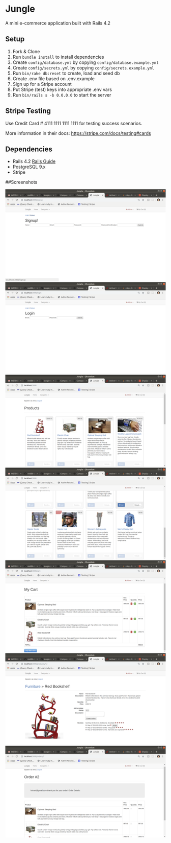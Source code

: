 # Jungle

A mini e-commerce application built with Rails 4.2


## Setup

1. Fork & Clone
2. Run `bundle install` to install dependencies
3. Create `config/database.yml` by copying `config/database.example.yml`
4. Create `config/secrets.yml` by copying `config/secrets.example.yml`
5. Run `bin/rake db:reset` to create, load and seed db
6. Create .env file based on .env.example
7. Sign up for a Stripe account
8. Put Stripe (test) keys into appropriate .env vars
9. Run `bin/rails s -b 0.0.0.0` to start the server

## Stripe Testing

Use Credit Card # 4111 1111 1111 1111 for testing success scenarios.

More information in their docs: <https://stripe.com/docs/testing#cards>

## Dependencies

* Rails 4.2 [Rails Guide](http://guides.rubyonrails.org/v4.2/)
* PostgreSQL 9.x
* Stripe


##Screenshots

!["Screenshot of Signup page"](https://github.com/karinalop/jungle-rails/blob/master/docs/signup_page.png)
!["Screenshot of Login page"](https://github.com/karinalop/jungle-rails/blob/master/docs/login_page.png)
!["Screenshot of products listing page"](https://github.com/karinalop/jungle-rails/blob/master/docs/products_listing_page.png)
!["Screenshot of product listing showing Soldout products"](https://github.com/karinalop/jungle-rails/blob/master/docs/soldout_product.png)
!["Screenshot Full Cart Page"](https://github.com/karinalop/jungle-rails/blob/master/docs/full_cart_page.png)
!["Screenshot single product description and reviews page"](https://github.com/karinalop/jungle-rails/blob/master/docs/product_description_reviews_page.png)
!["Screenshot Receipt page"](https://github.com/karinalop/jungle-rails/blob/master/docs/order_receipt_page.png)

